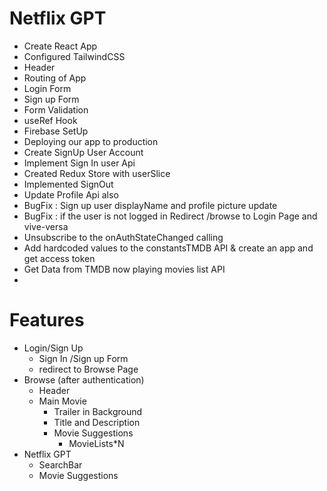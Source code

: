 # Netflix GPT

- Create React App
- Configured TailwindCSS
- Header
- Routing of App
- Login Form
- Sign up Form
- Form Validation
- useRef Hook
- Firebase SetUp
- Deploying our app to production
- Create SignUp User Account
- Implement Sign In user Api
- Created Redux Store with userSlice
- Implemented SignOut
- Update Profile Api also
- BugFix : Sign up user displayName and profile picture update
- BugFix : if the user is not logged in Redirect /browse to Login Page and vive-versa
- Unsubscribe to the onAuthStateChanged calling
- Add hardcoded values to the constantsTMDB API & create an app and get access token
- Get Data from TMDB now playing movies list API 
- 
<!-- - Ftech Movies from TMDB -->

# Features
- Login/Sign Up
     - Sign In /Sign up Form
     - redirect to Browse Page
- Browse (after authentication)
    - Header
    - Main Movie
        - Trailer in Background
        - Title and Description
        - Movie Suggestions
            - MovieLists*N
- Netflix GPT
    - SearchBar
    - Movie Suggestions
